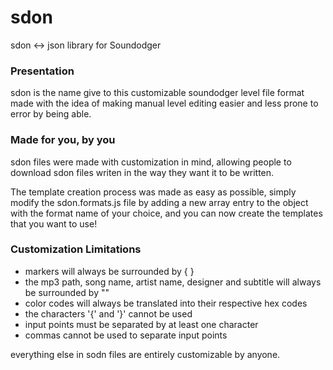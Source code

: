 # sdon
sdon <-> json library for Soundodger


### Presentation

sdon is the name give to this customizable soundodger level file format made with the idea of making manual level editing easier and less prone to error by being able.

### Made for you, by you

sdon files were made with customization in mind, allowing people to download sdon files writen in the way they want it to be written.

The template creation process was made as easy as possible, simply modify the sdon.formats.js file by adding a new array entry to the object with the format name of your choice, and you can now create the templates that you want to use!

### Customization Limitations

- markers will always be surrounded by { }
- the mp3 path, song name, artist name, designer and subtitle will always be surrounded by ""
- color codes will always be translated into their respective hex codes
- the characters '{' and '}' cannot be used
- input points must be separated by at least one character
- commas cannot be used to separate input points

everything else in sodn files are entirely customizable by anyone.